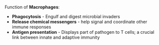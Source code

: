 Function of **Macrophages**:
- **Phagocytosis** - Engulf and digest microbial invaders
- **Release chemical messengers** - help signal and coordinate other immune responses
- **Antigen presentation** - Displays part of pathogen to T cells; a crucial link between innate and adaptive immunity 
